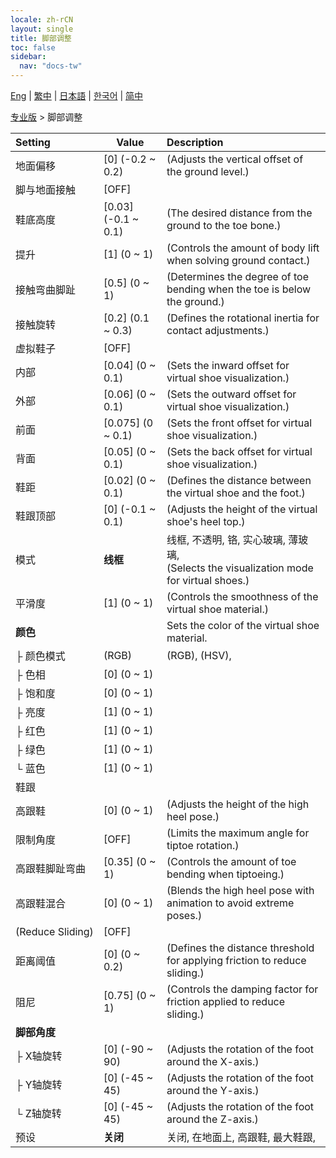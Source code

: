 ```yaml
---
locale: zh-rCN
layout: single
title: 脚部调整
toc: false
sidebar:
  nav: "docs-tw"
---
```

[Eng](/dancexr/menu/2025.4/actor/feet_adjustment) | [繁中](/tw/dancexr/menu/2025.4/actor/feet_adjustment) | [日本語](/jp/dancexr/menu/2025.4/actor/feet_adjustment) | [한국어](/kr/dancexr/menu/2025.4/actor/feet_adjustment) | [简中](/zh/dancexr/menu/2025.4/actor/feet_adjustment)

[专业版](../menu#专业版) > 脚部调整



| Setting | Value | Description |
| :--- | --- | :--- |
|<nobr>地面偏移</nobr>| [0] (-0.2 ~ 0.2) | (Adjusts the vertical offset of the ground level.)
|<nobr>脚与地面接触</nobr>| [OFF] | 
|<nobr>鞋底高度</nobr>| [0.03] (-0.1 ~ 0.1) | (The desired distance from the ground to the toe bone.)
|<nobr>提升</nobr>| [1] (0 ~ 1) | (Controls the amount of body lift when solving ground contact.)
|<nobr>接触弯曲脚趾</nobr>| [0.5] (0 ~ 1) | (Determines the degree of toe bending when the toe is below the ground.)
|<nobr>接触旋转</nobr>| [0.2] (0.1 ~ 0.3) | (Defines the rotational inertia for contact adjustments.)
|<nobr>虚拟鞋子</nobr>| [OFF] | 
|<nobr>内部</nobr>| [0.04] (0 ~ 0.1) | (Sets the inward offset for virtual shoe visualization.)
|<nobr>外部</nobr>| [0.06] (0 ~ 0.1) | (Sets the outward offset for virtual shoe visualization.)
|<nobr>前面</nobr>| [0.075] (0 ~ 0.1) | (Sets the front offset for virtual shoe visualization.)
|<nobr>背面</nobr>| [0.05] (0 ~ 0.1) | (Sets the back offset for virtual shoe visualization.)
|<nobr>鞋距</nobr>| [0.02] (0 ~ 0.1) | (Defines the distance between the virtual shoe and the foot.)
|<nobr>鞋跟顶部</nobr>| [0] (-0.1 ~ 0.1) | (Adjusts the height of the virtual shoe's heel top.)
|<nobr>模式</nobr>| **线框** | 线框, 不透明, 铬, 实心玻璃, 薄玻璃, <br/>(Selects the visualization mode for virtual shoes.) |
|<nobr>平滑度</nobr>| [1] (0 ~ 1) | (Controls the smoothness of the virtual shoe material.)
|<nobr>**颜色**</nobr>| | Sets the color of the virtual shoe material.
|<nobr>├&nbsp;颜色模式</nobr>| (RGB) | (RGB), (HSV), 
|<nobr>├&nbsp;色相</nobr>| [0] (0 ~ 1) | 
|<nobr>├&nbsp;饱和度</nobr>| [0] (0 ~ 1) | 
|<nobr>├&nbsp;亮度</nobr>| [1] (0 ~ 1) | 
|<nobr>├&nbsp;红色</nobr>| [1] (0 ~ 1) | 
|<nobr>├&nbsp;绿色</nobr>| [1] (0 ~ 1) | 
|<nobr>└&nbsp;蓝色</nobr>| [1] (0 ~ 1) | 
|<nobr>鞋跟</nobr>|| 
|<nobr>高跟鞋</nobr>| [0] (0 ~ 1) | (Adjusts the height of the high heel pose.)
|<nobr>限制角度</nobr>| [OFF] | (Limits the maximum angle for tiptoe rotation.)
|<nobr>高跟鞋脚趾弯曲</nobr>| [0.35] (0 ~ 1) | (Controls the amount of toe bending when tiptoeing.)
|<nobr>高跟鞋混合</nobr>| [0] (0 ~ 1) | (Blends the high heel pose with animation to avoid extreme poses.)
|<nobr>(Reduce Sliding)</nobr>| [OFF] | 
|<nobr>距离阈值</nobr>| [0] (0 ~ 0.2) | (Defines the distance threshold for applying friction to reduce sliding.)
|<nobr>阻尼</nobr>| [0.75] (0 ~ 1) | (Controls the damping factor for friction applied to reduce sliding.)
|<nobr>**脚部角度**</nobr>| | 
|<nobr>├&nbsp;X轴旋转</nobr>| [0] (-90 ~ 90) | (Adjusts the rotation of the foot around the X-axis.)
|<nobr>├&nbsp;Y轴旋转</nobr>| [0] (-45 ~ 45) | (Adjusts the rotation of the foot around the Y-axis.)
|<nobr>└&nbsp;Z轴旋转</nobr>| [0] (-45 ~ 45) | (Adjusts the rotation of the foot around the Z-axis.)
|<nobr>预设</nobr>| **关闭** | 关闭, 在地面上, 高跟鞋, 最大鞋跟,  |
